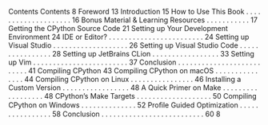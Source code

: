 Contents Contents 8 Foreword 13 Introduction 15 How to Use This Book . . . . . . . . . . . . . . . . . . . . 16 Bonus Material & Learning Resources . . . . . . . . . . . 17 Getting the CPython Source Code 21 Setting up Your Development Environment 24 IDE or Editor? . . . . . . . . . . . . . . . . . . . . . . . . 24 Setting up Visual Studio . . . . . . . . . . . . . . . . . . . 26 Setting up Visual Studio Code . . . . . . . . . . . . . . . . 28 Setting up JetBrains CLion . . . . . . . . . . . . . . . . . 33 Setting up Vim . . . . . . . . . . . . . . . . . . . . . . . . 37 Conclusion . . . . . . . . . . . . . . . . . . . . . . . . . . 41 Compiling CPython 43 Compiling CPython on macOS . . . . . . . . . . . . . . . 44 Compiling CPython on Linux . . . . . . . . . . . . . . . . 46 Installing a Custom Version . . . . . . . . . . . . . . . . . 48 A Quick Primer on Make . . . . . . . . . . . . . . . . . . 48 CPython’s Make Targets . . . . . . . . . . . . . . . . . . . 50 Compiling CPython on Windows . . . . . . . . . . . . . . 52 Proﬁle Guided Optimization . . . . . . . . . . . . . . . . 58 Conclusion . . . . . . . . . . . . . . . . . . . . . . . . . . 60 8